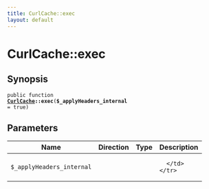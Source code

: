 ```yaml
---
title: CurlCache::exec
layout: default
---
```


# CurlCache::exec

## Synopsis

<code>public function <b><a href="CurlCache">CurlCache</a>::exec</b>(<b>$_applyHeaders_internal</b> = true)</code>

## Parameters

<table>
  <thead>
    <tr>
      <th>Name</th>
      <th>Direction</th>
      <th>Type</th>
      <th>Description</th>
    </tr>
  </thead>
  <tbody>
    <tr>
      <td><code>$_applyHeaders_internal</code>
      <td><i></i></td>
      <td></td>
      <td>

      </td>
    </tr>
  </tbody>
</table>

